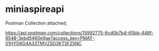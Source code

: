 # miniaspireapi

Postman Collection attached;

https://api.postman.com/collections/15992775-6cd0b7b4-65bb-446f-9548-3ebd5460e9ae?access_key=PMAT-01HYDKG4A33TMVZSD3KT5F25NC

